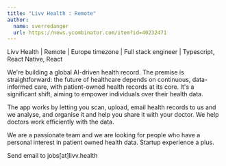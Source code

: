 ```yaml
---
title: "Livv Health : Remote"
author:
  name: sverredanger
  url: https://news.ycombinator.com/item?id=40232471
---
```

Livv Health | Remote | Europe timezone | Full stack engineer | Typescript, React Native, React

We&#x27;re building a global AI-driven health record. The premise is straightforward: the future of healthcare depends on continuous, data-informed care, with patient-owned health records at its core. It&#x27;s a significant shift, aiming to empower individuals over their health data.

The app works by letting you scan, upload, email health records to us and we analyse, and organise it and help you share it with your doctor. We help doctors work efficiently with the data.

We are a passionate team and we are looking for people who have a personal interest in patient owned health data. Startup experience a plus.

Send email to jobs[at]livv.health
